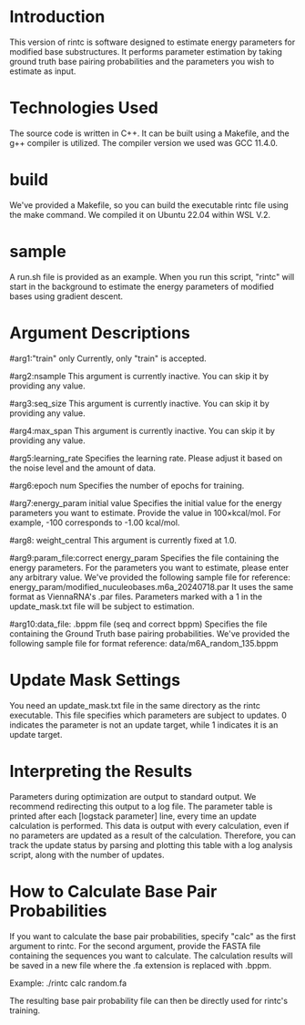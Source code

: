 # Introduction
This version of rintc is software designed to estimate energy parameters for modified base substructures. 
It performs parameter estimation by taking ground truth base pairing probabilities and the parameters you wish to estimate as input.

# Technologies Used
The source code is written in C++. It can be built using a Makefile, and the g++ compiler is utilized. 
The compiler version we used was GCC 11.4.0.

# build
We've provided a Makefile, so you can build the executable rintc file using the make command. 
We compiled it on Ubuntu 22.04 within WSL V.2.

# sample
A run.sh file is provided as an example.
When you run this script, "rintc" will start in the background to estimate the energy parameters of modified bases using gradient descent.


# Argument Descriptions

#arg1:"train" only
Currently, only "train" is accepted.

#arg2:nsample
This argument is currently inactive. You can skip it by providing any value.

#arg3:seq_size
This argument is currently inactive. You can skip it by providing any value.

#arg4:max_span
This argument is currently inactive. You can skip it by providing any value.

#arg5:learning_rate
Specifies the learning rate. Please adjust it based on the noise level and the amount of data.

#arg6:epoch num
Specifies the number of epochs for training.

#arg7:energy_param initial value
Specifies the initial value for the energy parameters you want to estimate. Provide the value in 100×kcal/mol. For example, -100 corresponds to -1.00 kcal/mol.

#arg8: weight_central
This argument is currently fixed at 1.0.

#arg9:param_file:correct energy_param
Specifies the file containing the energy parameters. For the parameters you want to estimate, please enter any arbitrary value. We've provided the following sample file for reference:
energy_param/modified_nuculeobases.m6a_20240718.par
It uses the same format as ViennaRNA's .par files. Parameters marked with a 1 in the update_mask.txt file will be subject to estimation.

#arg10:data_file: .bppm file (seq and correct bppm)
Specifies the file containing the Ground Truth base pairing probabilities. We've provided the following sample file for format reference:
data/m6A_random_135.bppm

# Update Mask Settings
You need an update_mask.txt file in the same directory as the rintc executable. This file specifies which parameters are subject to updates. 0 indicates the parameter is not an update target, while 1 indicates it is an update target.

# Interpreting the Results
Parameters during optimization are output to standard output. We recommend redirecting this output to a log file.
The parameter table is printed after each [logstack parameter] line, every time an update calculation is performed. This data is output with every calculation, even if no parameters are updated as a result of the calculation.
Therefore, you can track the update status by parsing and plotting this table with a log analysis script, along with the number of updates.

# How to Calculate Base Pair Probabilities
If you want to calculate the base pair probabilities, specify "calc" as the first argument to rintc. For the second argument, provide the FASTA file containing the sequences you want to calculate.
The calculation results will be saved in a new file where the .fa extension is replaced with .bppm.

Example: ./rintc calc random.fa

The resulting base pair probability file can then be directly used for rintc's training.